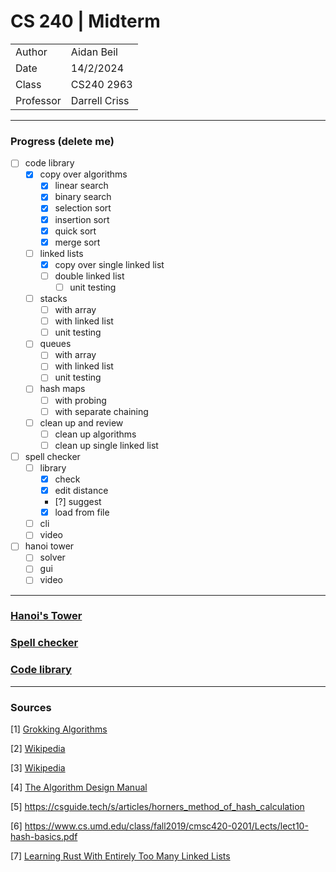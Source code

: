 # CS 240 | Midterm

| | |
|-|-|
| Author | Aidan Beil |
| Date | 14/2/2024 |
| Class | CS240 2963 |
| Professor | Darrell Criss |

---

### Progress (delete me)

- [ ] code library
    - [x] copy over algorithms
        - [x] linear search
        - [x] binary search
        - [x] selection sort
        - [x] insertion sort
        - [x] quick sort
        - [x] merge sort

    - [ ] linked lists
        - [x] copy over single linked list
        - [ ] double linked list
            - [ ] unit testing

    - [ ] stacks
        - [ ] with array
        - [ ] with linked list
        - [ ] unit testing

    - [ ] queues
        - [ ] with array
        - [ ] with linked list
        - [ ] unit testing
    
    - [ ] hash maps
        - [ ] with probing
        - [ ] with separate chaining

    - [ ] clean up and review
        - [ ] clean up algorithms
        - [ ] clean up single linked list

- [ ] spell checker
    - [ ] library
        - [x] check
        - [x] edit distance
        - [?] suggest
        - [x] load from file
    - [ ] cli
    - [ ] video

- [ ] hanoi tower
    - [ ] solver
    - [ ] gui
    - [ ] video

---

### [Hanoi's Tower](HanoiTower/README.md)

### [Spell checker](SpellChecker/README.md)

### [Code library](CodeLibrary/README.md)

---

### Sources

[1] [Grokking Algorithms](https://livebook.manning.com/book/grokking-algorithms-second-edition/chapter-1/v-4/)

[2] [Wikipedia](https://en.wikipedia.org/wiki/Horner's_method)

[3] [Wikipedia](https://en.wikipedia.org/wiki/Hash_function#Radix_conversion_hashing)

[4] [The Algorithm Design Manual]()

[5] <https://csguide.tech/s/articles/horners_method_of_hash_calculation>

[6] <https://www.cs.umd.edu/class/fall2019/cmsc420-0201/Lects/lect10-hash-basics.pdf>

[7] [Learning Rust With Entirely Too Many Linked Lists](https://rust-unofficial.github.io/too-many-lists/index.html#learn-rust-with-entirely-too-many-linked-lists)